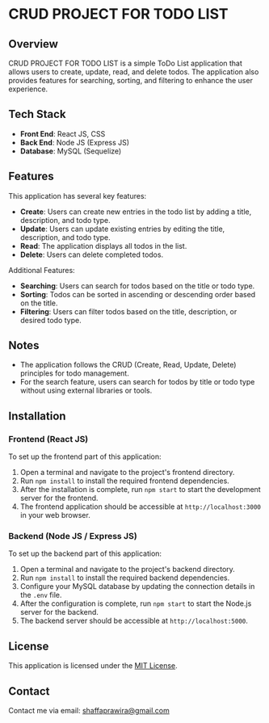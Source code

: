 # CRUD PROJECT FOR TODO LIST

## Overview

CRUD PROJECT FOR TODO LIST is a simple ToDo List application that allows users to create, update, read, and delete todos. The application also provides features for searching, sorting, and filtering to enhance the user experience.

## Tech Stack

- **Front End**: React JS, CSS
- **Back End**: Node JS (Express JS)
- **Database**: MySQL (Sequelize)

## Features

This application has several key features:

- **Create**: Users can create new entries in the todo list by adding a title, description, and todo type.
- **Update**: Users can update existing entries by editing the title, description, and todo type.
- **Read**: The application displays all todos in the list.
- **Delete**: Users can delete completed todos.

Additional Features:

- **Searching**: Users can search for todos based on the title or todo type.
- **Sorting**: Todos can be sorted in ascending or descending order based on the title.
- **Filtering**: Users can filter todos based on the title, description, or desired todo type.

## Notes

- The application follows the CRUD (Create, Read, Update, Delete) principles for todo management.
- For the search feature, users can search for todos by title or todo type without using external libraries or tools.

## Installation

### Frontend (React JS)

To set up the frontend part of this application:

1. Open a terminal and navigate to the project's frontend directory.
2. Run `npm install` to install the required frontend dependencies.
3. After the installation is complete, run `npm start` to start the development server for the frontend.
4. The frontend application should be accessible at `http://localhost:3000` in your web browser.

### Backend (Node JS / Express JS)

To set up the backend part of this application:

1. Open a terminal and navigate to the project's backend directory.
2. Run `npm install` to install the required backend dependencies.
3. Configure your MySQL database by updating the connection details in the `.env` file.
4. After the configuration is complete, run `npm start` to start the Node.js server for the backend.
5. The backend server should be accessible at `http://localhost:5000`.

## License

This application is licensed under the [MIT License](LICENSE).

## Contact

Contact me via email: shaffaprawira@gmail.com
